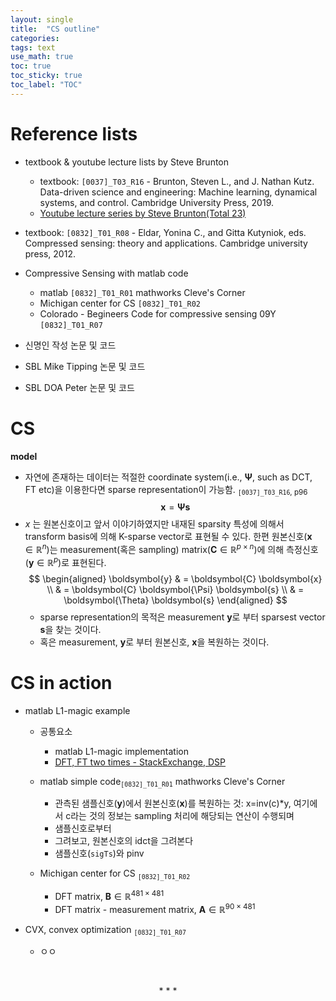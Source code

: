 ```yaml
---
layout: single
title:  "CS outline"
categories: 
tags: text
use_math: true
toc: true
toc_sticky: true
toc_label: "TOC"
---
```



# Reference lists
- textbook & youtube lecture lists by Steve Brunton 
  - textbook: `[0037]_T03_R16` - Brunton, Steven L., and J. Nathan Kutz. Data-driven science and engineering: Machine learning, dynamical systems, and control. Cambridge University Press, 2019.
  - [Youtube lecture series by Steve Brunton(Total 23)](https://www.youtube.com/playlist?list=PLMrJAkhIeNNRHP5UA-gIimsXLQyHXxRty)

- textbook: `[0832]_T01_R08` - Eldar, Yonina C., and Gitta Kutyniok, eds. Compressed sensing: theory and applications. Cambridge university press, 2012.

- Compressive Sensing with matlab code
  - matlab `[0832]_T01_R01` mathworks Cleve's Corner
  - Michigan center for CS `[0832]_T01_R02`
  - Colorado - Begineers Code for compressive sensing 09Y `[0832]_T01_R07`


- 신명인 작성 논문 및 코드

- SBL Mike Tipping 논문 및 코드

- SBL DOA Peter 논문 및 코드


# CS

**model**
- 자연에 존재하는 데이터는 적절한 coordinate system(i.e., $\boldsymbol{\Psi}$, such as DCT, FT etc)을 이용한다면 sparse representation이 가능함. <sub>`[0037]_T03_R16`, p96</sub>
$$
\boldsymbol{x} = \boldsymbol{\Psi} \boldsymbol{s} 
$$
- $x$ 는 원본신호이고 앞서 이야기하였지만 내재된 sparsity 특성에 의해서 transform basis에 의해 K-sparse vector로 표현될 수 있다.
한편 원본신호($\boldsymbol{x} \in \mathbb{R}^{n}$)는 measurement(혹은 sampling) matrix($\boldsymbol{C} \in \mathbb{R}^{p \times n}$)에 의해 측정신호($\boldsymbol{y} \in \mathbb{R}^{p}$)로 표현된다. 
$$
\begin{aligned}
\boldsymbol{y} & = \boldsymbol{C} \boldsymbol{x} \\
& = \boldsymbol{C} \boldsymbol{\Psi} \boldsymbol{s} \\
& = \boldsymbol{\Theta} \boldsymbol{s}
\end{aligned}
$$
  - sparse representation의 목적은 measurement $\boldsymbol{y}$로 부터 sparsest vector $\boldsymbol{s}$을 찾는 것이다. 
  - 혹은 measurement, $\boldsymbol{y}$로 부터 원본신호, $\boldsymbol{x}$을 복원하는 것이다.


# CS in action
- matlab L1-magic example
  - 공통요소
    - matlab L1-magic implementation
    - [DFT, FT two times - StackExchange, DSP](https://dsp.stackexchange.com/questions/54864/performing-dft-twice-on-an-image-why-am-i-getting-an-inverted-image?fbclid=IwAR0A1JJAYXjxFhDUpv06bdfdVugYDRQmzQZ2qdkETb7ImJLO0Eyv-s6es_I)
  - matlab simple code<sub>`[0832]_T01_R01`</sub> mathworks Cleve's Corner
    - 관측된 샘플신호($\boldsymbol{y}$)에서 원본신호($\boldsymbol{x}$)를 복원하는 것: x=inv(c)*y, 여기에서 c라는 것의 정보는 sampling 처리에 해당되는 연산이 수행되며 
    - 샘플신호로부터 
    - 그려보고, 원본신호의 idct을 그려본다
    - 샘플신호(`sigTs`)와 pinv

  - Michigan center for CS <sub>`[0832]_T01_R02`</sub>
    - DFT matrix, $\boldsymbol{B} \in \mathbb{R}^{481 \times 481}$
    - DFT matrix - measurement matrix, $\boldsymbol{A} \in \mathbb{R}^{90 \times 481}$

- CVX, convex optimization <sub>`[0832]_T01_R07`</sub>
  - ㅇㅇ


<p> </p>
<center> * * * </center>
<p> </p>
